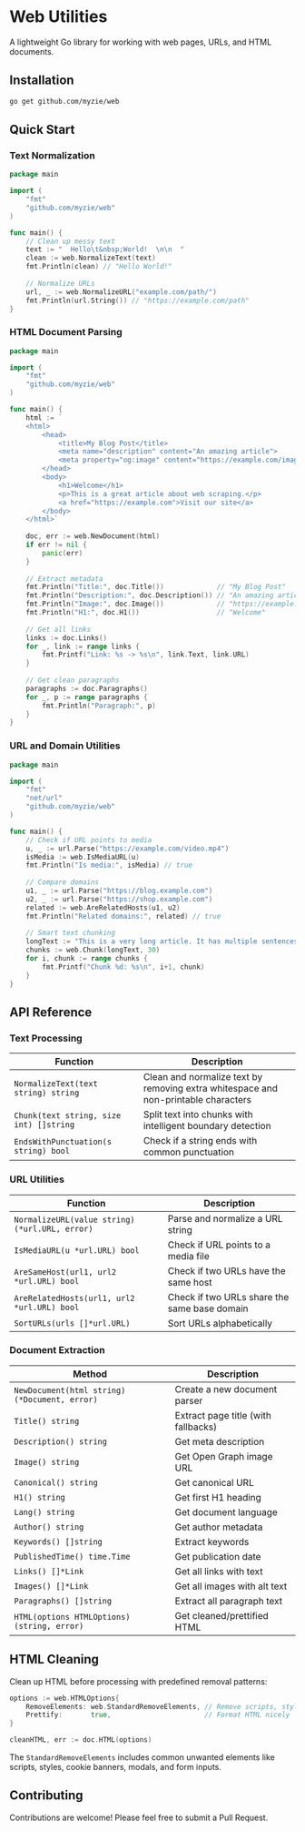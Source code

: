 # Web Utilities

A lightweight Go library for working with web pages, URLs, and HTML documents.

## Installation

```bash
go get github.com/myzie/web
```

## Quick Start

### Text Normalization

```go
package main

import (
    "fmt"
    "github.com/myzie/web"
)

func main() {
    // Clean up messy text
    text := "  Hello\t&nbsp;World!  \n\n  "
    clean := web.NormalizeText(text)
    fmt.Println(clean) // "Hello World!"
    
    // Normalize URLs
    url, _ := web.NormalizeURL("example.com/path/")
    fmt.Println(url.String()) // "https://example.com/path"
}
```

### HTML Document Parsing

```go
package main

import (
    "fmt"
    "github.com/myzie/web"
)

func main() {
    html := `
    <html>
        <head>
            <title>My Blog Post</title>
            <meta name="description" content="An amazing article">
            <meta property="og:image" content="https://example.com/image.jpg">
        </head>
        <body>
            <h1>Welcome</h1>
            <p>This is a great article about web scraping.</p>
            <a href="https://example.com">Visit our site</a>
        </body>
    </html>`
    
    doc, err := web.NewDocument(html)
    if err != nil {
        panic(err)
    }
    
    // Extract metadata
    fmt.Println("Title:", doc.Title())             // "My Blog Post"
    fmt.Println("Description:", doc.Description()) // "An amazing article"
    fmt.Println("Image:", doc.Image())             // "https://example.com/image.jpg"
    fmt.Println("H1:", doc.H1())                   // "Welcome"
    
    // Get all links
    links := doc.Links()
    for _, link := range links {
        fmt.Printf("Link: %s -> %s\n", link.Text, link.URL)
    }
    
    // Get clean paragraphs
    paragraphs := doc.Paragraphs()
    for _, p := range paragraphs {
        fmt.Println("Paragraph:", p)
    }
}
```

### URL and Domain Utilities

```go
package main

import (
    "fmt"
    "net/url"
    "github.com/myzie/web"
)

func main() {
    // Check if URL points to media
    u, _ := url.Parse("https://example.com/video.mp4")
    isMedia := web.IsMediaURL(u)
    fmt.Println("Is media:", isMedia) // true
    
    // Compare domains
    u1, _ := url.Parse("https://blog.example.com")
    u2, _ := url.Parse("https://shop.example.com") 
    related := web.AreRelatedHosts(u1, u2)
    fmt.Println("Related domains:", related) // true
    
    // Smart text chunking
    longText := "This is a very long article. It has multiple sentences. We want to split it intelligently."
    chunks := web.Chunk(longText, 30)
    for i, chunk := range chunks {
        fmt.Printf("Chunk %d: %s\n", i+1, chunk)
    }
}
```

## API Reference

### Text Processing

| Function | Description |
|----------|-------------|
| `NormalizeText(text string) string` | Clean and normalize text by removing extra whitespace and non-printable characters |
| `Chunk(text string, size int) []string` | Split text into chunks with intelligent boundary detection |
| `EndsWithPunctuation(s string) bool` | Check if a string ends with common punctuation |

### URL Utilities

| Function | Description |
|----------|-------------|
| `NormalizeURL(value string) (*url.URL, error)` | Parse and normalize a URL string |
| `IsMediaURL(u *url.URL) bool` | Check if URL points to a media file |
| `AreSameHost(url1, url2 *url.URL) bool` | Check if two URLs have the same host |
| `AreRelatedHosts(url1, url2 *url.URL) bool` | Check if two URLs share the same base domain |
| `SortURLs(urls []*url.URL)` | Sort URLs alphabetically |

### Document Extraction

| Method | Description |
|--------|-------------|
| `NewDocument(html string) (*Document, error)` | Create a new document parser |
| `Title() string` | Extract page title (with fallbacks) |
| `Description() string` | Get meta description |
| `Image() string` | Get Open Graph image URL |
| `Canonical() string` | Get canonical URL |
| `H1() string` | Get first H1 heading |
| `Lang() string` | Get document language |
| `Author() string` | Get author metadata |
| `Keywords() []string` | Extract keywords |
| `PublishedTime() time.Time` | Get publication date |
| `Links() []*Link` | Get all links with text |
| `Images() []*Link` | Get all images with alt text |
| `Paragraphs() []string` | Extract all paragraph text |
| `HTML(options HTMLOptions) (string, error)` | Get cleaned/prettified HTML |

## HTML Cleaning

Clean up HTML before processing with predefined removal patterns:

```go
options := web.HTMLOptions{
    RemoveElements: web.StandardRemoveElements, // Remove scripts, styles, modals, etc.
    Prettify:       true,                       // Format HTML nicely
}

cleanHTML, err := doc.HTML(options)
```

The `StandardRemoveElements` includes common unwanted elements like scripts,
styles, cookie banners, modals, and form inputs.

## Contributing

Contributions are welcome! Please feel free to submit a Pull Request.
